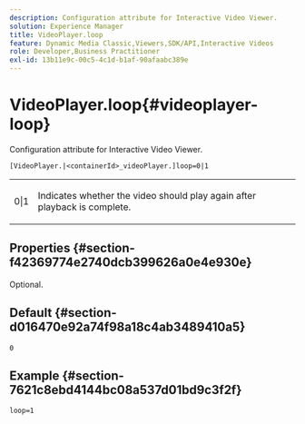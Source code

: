 ```yaml
---
description: Configuration attribute for Interactive Video Viewer.
solution: Experience Manager
title: VideoPlayer.loop
feature: Dynamic Media Classic,Viewers,SDK/API,Interactive Videos
role: Developer,Business Practitioner
exl-id: 13b11e9c-00c5-4c1d-b1af-90afaabc389e
---
```

# VideoPlayer.loop{#videoplayer-loop}

Configuration attribute for Interactive Video Viewer.

 `[VideoPlayer.|<containerId>_videoPlayer.]loop=0|1`

<table id="table_C616483932C2482CA9794DDD7313FD7C"> 
 <tbody> 
  <tr> 
   <td colname="col1"> <p> <span class="codeph"> 0|1 </span> </p> </td> 
   <td colname="col2"> <p> Indicates whether the video should play again after playback is complete. </p> </td> 
  </tr> 
 </tbody> 
</table>

## Properties {#section-f42369774e2740dcb399626a0e4e930e}

Optional.

## Default {#section-d016470e92a74f98a18c4ab3489410a5}

`0`

## Example {#section-7621c8ebd4144bc08a537d01bd9c3f2f}

```
loop=1
```
